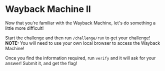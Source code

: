 # Wayback Machine II

Now that you're familiar with the Wayback Machine, let's do something a little more difficult!

Start the challenge and then run `/challenge/run` to get your challenge! 
**NOTE:** You will need to use your own local browser to access the Wayback Machine!

Once you find the information required, run `verify` and it will ask for your answer! Submit it, and get the flag!
